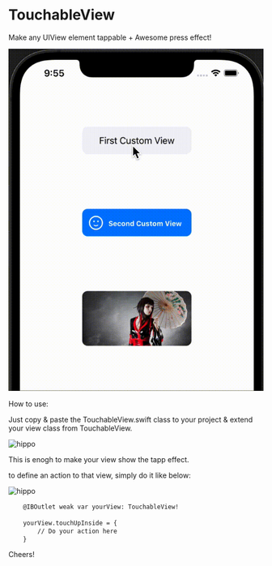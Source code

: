 # TouchableView
Make any UIView element tappable + Awesome press effect!

![hippo](https://github.com/HappyIosDeveloper/TouchableView/blob/main/preview.gif)

How to use:

Just copy & paste the TouchableView.swift class to your project & extend your view class from TouchableView.

![hippo](https://github.com/HappyIosDeveloper/TouchableView/blob/main/screenshot1.png)


This is enogh to make your view show the tapp effect.

to define an action to that view, simply do it like below:

![hippo](https://github.com/HappyIosDeveloper/TouchableView/blob/main/screenshot2.png)

        @IBOutlet weak var yourView: TouchableView!

        yourView.touchUpInside = {
            // Do your action here
        }

Cheers!
